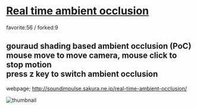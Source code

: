 # [Real time ambient occlusion](http://fl.corge.net/c/nvOI)

favorite:56 / forked:9

gouraud shading based ambient occlusion (PoC)  
mouse move to move camera, mouse click to stop motion  
press z key to switch ambient occlusion  
 ----------------------------------------------------------------------  
webpage; http://soundimpulse.sakura.ne.jp/real-time-ambient-occlusion/

![thumbnail](./thumbnail.jpg)
